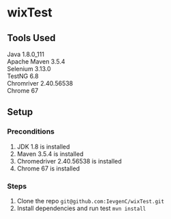 # wixTest
## Tools Used
Java 1.8.0_111<br/>
Apache Maven 3.5.4<br/>
Selenium 3.13.0<br/>
TestNG 6.8<br/>
Chromriver 2.40.56538<br/>
Chrome 67

## Setup
### Preconditions
1. JDK 1.8 is installed
2. Maven 3.5.4 is installed
3. Chromedriver 2.40.56538 is installed
4. Chrome 67 is installed

### Steps
1. Clone the repo `git@github.com:IevgenC/wixTest.git`
2. Install dependencies and run test `mvn install`